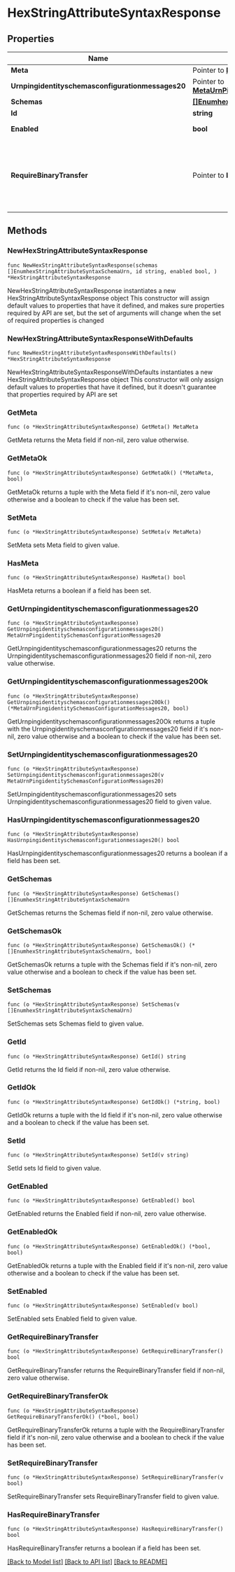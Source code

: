 # HexStringAttributeSyntaxResponse

## Properties

Name | Type | Description | Notes
------------ | ------------- | ------------- | -------------
**Meta** | Pointer to [**MetaMeta**](MetaMeta.md) |  | [optional] 
**Urnpingidentityschemasconfigurationmessages20** | Pointer to [**MetaUrnPingidentitySchemasConfigurationMessages20**](MetaUrnPingidentitySchemasConfigurationMessages20.md) |  | [optional] 
**Schemas** | [**[]EnumhexStringAttributeSyntaxSchemaUrn**](EnumhexStringAttributeSyntaxSchemaUrn.md) |  | 
**Id** | **string** | Name of the Attribute Syntax | 
**Enabled** | **bool** | Indicates whether the Attribute Syntax is enabled. | 
**RequireBinaryTransfer** | Pointer to **bool** | Indicates whether values of this attribute are required to have a \&quot;binary\&quot; transfer option as described in RFC 4522. Attributes with this syntax will generally be referenced with names including \&quot;;binary\&quot; (e.g., \&quot;userCertificate;binary\&quot;). | [optional] 

## Methods

### NewHexStringAttributeSyntaxResponse

`func NewHexStringAttributeSyntaxResponse(schemas []EnumhexStringAttributeSyntaxSchemaUrn, id string, enabled bool, ) *HexStringAttributeSyntaxResponse`

NewHexStringAttributeSyntaxResponse instantiates a new HexStringAttributeSyntaxResponse object
This constructor will assign default values to properties that have it defined,
and makes sure properties required by API are set, but the set of arguments
will change when the set of required properties is changed

### NewHexStringAttributeSyntaxResponseWithDefaults

`func NewHexStringAttributeSyntaxResponseWithDefaults() *HexStringAttributeSyntaxResponse`

NewHexStringAttributeSyntaxResponseWithDefaults instantiates a new HexStringAttributeSyntaxResponse object
This constructor will only assign default values to properties that have it defined,
but it doesn't guarantee that properties required by API are set

### GetMeta

`func (o *HexStringAttributeSyntaxResponse) GetMeta() MetaMeta`

GetMeta returns the Meta field if non-nil, zero value otherwise.

### GetMetaOk

`func (o *HexStringAttributeSyntaxResponse) GetMetaOk() (*MetaMeta, bool)`

GetMetaOk returns a tuple with the Meta field if it's non-nil, zero value otherwise
and a boolean to check if the value has been set.

### SetMeta

`func (o *HexStringAttributeSyntaxResponse) SetMeta(v MetaMeta)`

SetMeta sets Meta field to given value.

### HasMeta

`func (o *HexStringAttributeSyntaxResponse) HasMeta() bool`

HasMeta returns a boolean if a field has been set.

### GetUrnpingidentityschemasconfigurationmessages20

`func (o *HexStringAttributeSyntaxResponse) GetUrnpingidentityschemasconfigurationmessages20() MetaUrnPingidentitySchemasConfigurationMessages20`

GetUrnpingidentityschemasconfigurationmessages20 returns the Urnpingidentityschemasconfigurationmessages20 field if non-nil, zero value otherwise.

### GetUrnpingidentityschemasconfigurationmessages20Ok

`func (o *HexStringAttributeSyntaxResponse) GetUrnpingidentityschemasconfigurationmessages20Ok() (*MetaUrnPingidentitySchemasConfigurationMessages20, bool)`

GetUrnpingidentityschemasconfigurationmessages20Ok returns a tuple with the Urnpingidentityschemasconfigurationmessages20 field if it's non-nil, zero value otherwise
and a boolean to check if the value has been set.

### SetUrnpingidentityschemasconfigurationmessages20

`func (o *HexStringAttributeSyntaxResponse) SetUrnpingidentityschemasconfigurationmessages20(v MetaUrnPingidentitySchemasConfigurationMessages20)`

SetUrnpingidentityschemasconfigurationmessages20 sets Urnpingidentityschemasconfigurationmessages20 field to given value.

### HasUrnpingidentityschemasconfigurationmessages20

`func (o *HexStringAttributeSyntaxResponse) HasUrnpingidentityschemasconfigurationmessages20() bool`

HasUrnpingidentityschemasconfigurationmessages20 returns a boolean if a field has been set.

### GetSchemas

`func (o *HexStringAttributeSyntaxResponse) GetSchemas() []EnumhexStringAttributeSyntaxSchemaUrn`

GetSchemas returns the Schemas field if non-nil, zero value otherwise.

### GetSchemasOk

`func (o *HexStringAttributeSyntaxResponse) GetSchemasOk() (*[]EnumhexStringAttributeSyntaxSchemaUrn, bool)`

GetSchemasOk returns a tuple with the Schemas field if it's non-nil, zero value otherwise
and a boolean to check if the value has been set.

### SetSchemas

`func (o *HexStringAttributeSyntaxResponse) SetSchemas(v []EnumhexStringAttributeSyntaxSchemaUrn)`

SetSchemas sets Schemas field to given value.


### GetId

`func (o *HexStringAttributeSyntaxResponse) GetId() string`

GetId returns the Id field if non-nil, zero value otherwise.

### GetIdOk

`func (o *HexStringAttributeSyntaxResponse) GetIdOk() (*string, bool)`

GetIdOk returns a tuple with the Id field if it's non-nil, zero value otherwise
and a boolean to check if the value has been set.

### SetId

`func (o *HexStringAttributeSyntaxResponse) SetId(v string)`

SetId sets Id field to given value.


### GetEnabled

`func (o *HexStringAttributeSyntaxResponse) GetEnabled() bool`

GetEnabled returns the Enabled field if non-nil, zero value otherwise.

### GetEnabledOk

`func (o *HexStringAttributeSyntaxResponse) GetEnabledOk() (*bool, bool)`

GetEnabledOk returns a tuple with the Enabled field if it's non-nil, zero value otherwise
and a boolean to check if the value has been set.

### SetEnabled

`func (o *HexStringAttributeSyntaxResponse) SetEnabled(v bool)`

SetEnabled sets Enabled field to given value.


### GetRequireBinaryTransfer

`func (o *HexStringAttributeSyntaxResponse) GetRequireBinaryTransfer() bool`

GetRequireBinaryTransfer returns the RequireBinaryTransfer field if non-nil, zero value otherwise.

### GetRequireBinaryTransferOk

`func (o *HexStringAttributeSyntaxResponse) GetRequireBinaryTransferOk() (*bool, bool)`

GetRequireBinaryTransferOk returns a tuple with the RequireBinaryTransfer field if it's non-nil, zero value otherwise
and a boolean to check if the value has been set.

### SetRequireBinaryTransfer

`func (o *HexStringAttributeSyntaxResponse) SetRequireBinaryTransfer(v bool)`

SetRequireBinaryTransfer sets RequireBinaryTransfer field to given value.

### HasRequireBinaryTransfer

`func (o *HexStringAttributeSyntaxResponse) HasRequireBinaryTransfer() bool`

HasRequireBinaryTransfer returns a boolean if a field has been set.


[[Back to Model list]](../README.md#documentation-for-models) [[Back to API list]](../README.md#documentation-for-api-endpoints) [[Back to README]](../README.md)


